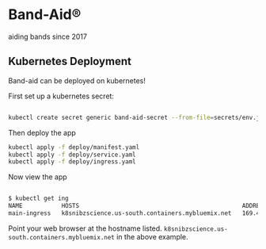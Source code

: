 # Band-Aid®
aiding bands since 2017


## Kubernetes Deployment

Band-aid can be deployed on kubernetes!

First set up a kubernetes secret:

```bash

kubectl create secret generic band-aid-secret --from-file=secrets/env.json
```

Then deploy the app

```bash
kubectl apply -f deploy/manifest.yaml
kubectl apply -f deploy/service.yaml
kubectl apply -f deploy/ingress.yaml
```

Now view the app

```bash

$ kubectl get ing
NAME           HOSTS                                              ADDRESS         PORTS     AGE
main-ingress   k8snibzscience.us-south.containers.mybluemix.net   169.46.37.214   80        4d


```


Point your web browser at the hostname listed. ``k8snibzscience.us-south.containers.mybluemix.net`` in the above example.
